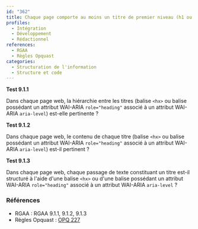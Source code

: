 ```yaml
---
id: "362"
title: Chaque page comporte au moins un titre de premier niveau (h1 ou son équivalent ARIA) ainsi que les sous-titres de niveau nécessaires.
profiles:
  - Intégration
  - Développement
  - Rédactionnel
references:
  - RGAA
  - Règles Opquast
categories:
  - Structuration de l'information
  - Structure et code
---
```



**Test 9.1.1**

Dans chaque page web, la hiérarchie entre les titres (balise `<hx>` ou balise possédant un attribut WAI-ARIA `role="heading"` associé à un attribut WAI-ARIA `aria-level`) est-elle pertinente ?


**Test 9.1.2**

Dans chaque page web, le contenu de chaque titre (balise `<hx>` ou balise possédant un attribut WAI-ARIA `role="heading"` associé à un attribut WAI-ARIA `aria-level`) est-il pertinent ?


**Test 9.1.3**

Dans chaque page web, chaque passage de texte constituant un titre est-il structuré à l'aide d'une balise `<hx>` ou d'une balise possédant un attribut WAI-ARIA `role="heading"` associé à un attribut WAI-ARIA `aria-level` ?


### Références

*   RGAA : RGAA 9.1.1, 9.1.2, 9.1.3
*   Règles Opquast : [OPQ 227](https://checklists.opquast.com/fr/assurance-qualite-web/le-contenu-de-chaque-page-est-organise-selon-une-structure-de-titres-et-sous-titres-hierarchisee)
